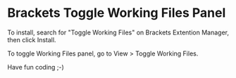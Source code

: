 # Brackets Toggle Working Files Panel

To install, search for "Toggle Working Files" on Brackets Extention Manager, then click Install.

To toggle Working Files panel, go to View > Toggle Working Files.

Have fun coding ;-)
